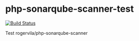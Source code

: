 # php-sonarqube-scanner-test

[![Build Status](https://travis-ci.org/rogervila/php-sonarqube-scanner-test.svg?branch=master)](https://travis-ci.org/rogervila/php-sonarqube-scanner-test)

Test rogervila/php-sonarqube-scanner
